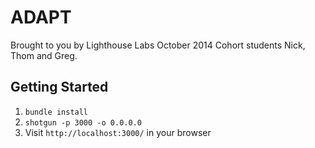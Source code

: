 ADAPT
=============

Brought to you by Lighthouse Labs October 2014 Cohort students Nick, Thom and Greg.

## Getting Started

1. `bundle install`
2. `shotgun -p 3000 -o 0.0.0.0`
3. Visit `http://localhost:3000/` in your browser

